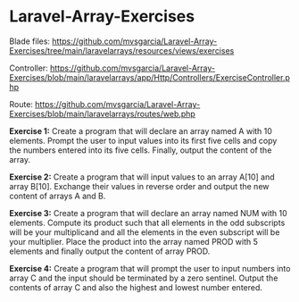 # Laravel-Array-Exercises

Blade files: https://github.com/mvsgarcia/Laravel-Array-Exercises/tree/main/laravelarrays/resources/views/exercises

Controller: https://github.com/mvsgarcia/Laravel-Array-Exercises/blob/main/laravelarrays/app/Http/Controllers/ExerciseController.php

Route: https://github.com/mvsgarcia/Laravel-Array-Exercises/blob/main/laravelarrays/routes/web.php

**Exercise 1:**
Create a program that will declare an array named A with 10 elements. Prompt the user to input values into its first five cells and copy the numbers entered into its five cells. Finally, output the content of the array.

**Exercise 2:**
Create a program that will input values to an array A[10] and array B[10]. Exchange their values in reverse order and output the new content of arrays A and B.

**Exercise 3:**
Create a program that will declare an array named NUM with 10 elements. Compute its product such that all elements in the odd subscripts will be your multiplicand and all the elements in the even subscript will be your multiplier. Place the product into the array named PROD with 5 elements and finally output the content of array PROD.

**Exercise 4:**
Create a program that will prompt the user to input numbers into array C and the input should be terminated by a zero sentinel. Output the contents of array C and also the highest and lowest number entered.

